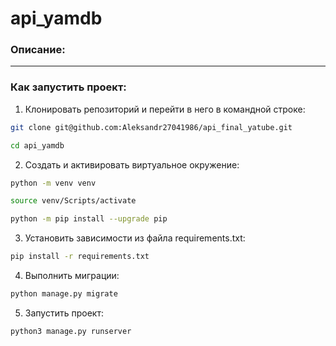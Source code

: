 # api_yamdb
### Описание:
***


### Как запустить проект:

1. Клонировать репозиторий и перейти в него в командной строке:

```bash
git clone git@github.com:Aleksandr27041986/api_final_yatube.git
```

```bash
cd api_yamdb
```

2. Cоздать и активировать виртуальное окружение:

```bash
python -m venv venv
```

```bash
source venv/Scripts/activate
```

```bash
python -m pip install --upgrade pip
```

3. Установить зависимости из файла requirements.txt:

```bash
pip install -r requirements.txt
```

4. Выполнить миграции:

```bash
python manage.py migrate
```

5. Запустить проект:

```bash
python3 manage.py runserver
```